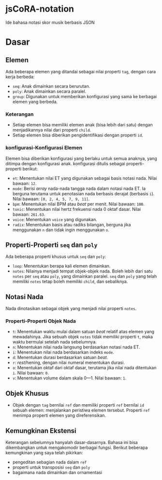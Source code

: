 # jsCoRA-notation
Ide bahasa notasi skor musik berbasis JSON

# Dasar

## Elemen

Ada beberapa elemen yang ditandai sebagai nilai properti `tag`, dengan cara kerja berbeda:

- `seq`: Anak dimainkan secara berurutan.
- `poly`: Anak dimainkan secara paralel.
- `group`: Digunakan untuk memberikan konfigurasi yang sama ke berbagai elemen yang berbeda.

### Keterangan

- Setiap elemen bisa memiliki elemen anak (bisa lebih dari satu) dengan menjadikannya nilai dari properti `child`.
- Setiap elemen bisa diberikan pengidentifikasi dengan properti `id`.

### konfigurasi-Konfigurasi Elemen

Elemen bisa diberikan konfigurasi yang berlaku untuk semua anaknya, yang ditimpa dengan konfigurasi anak. konfigurasi ditulis sebagai properti-properti berikut:

- `et`: Menentukan nilai ET yang digunakan sebagai basis notasi nada. Nilai bawaan: `12`.
- `mode`: Berisi *array* nada-nada tangga nada dalam notasi nada ET. Ia berguna terutama untuk penotasian nada berbasis derajat (berbasis `i`). Nilai bawaan: `[0, 2, 4, 5, 7, 9, 11]`.
- `bpm`: Menentukan nilai BPM atau *beat* per menit. Nilai bawaan: `100`.
- `tonic`: Menentukan nilai hertz frekuensi nada 0 oktaf dasar. Nilai bawaan: `261.63`.
- `voice`: Menentukan `voice` yang digunakan.
- `radix`: Menentukan basis atau radiks bilangan, berguna jika menggunakan `n` dan tidak ingin menggunakan `o`.

## Properti-Properti `seq` dan `poly`

Ada beberapa properti khusus untuk `seq` dan `poly`:

- `loop`: Menentukan berapa kali elemen dimainkan.
- `notes`: Nilainya menjadi tempat objek-objek nada. Boleh lebih dari satu `notes` per `seq` atau `poly`, yang dimainkan paralel. `seq` dan `poly` yang telah memiliki `notes` tetap boleh memiliki `child`, dan sebaliknya.

## Notasi Nada

Nada dinotasikan sebagai objek yang menjadi nilai properti `notes`.

### Properti-Properti Objek Nada

- `t`: Menentukan waktu mulai dalam satuan *beat* relatif atas elemen yang mewadahinya. Jika sebuah objek `notes` tidak memiliki properti `t`, maka waktu bermulai setelah nada sebelumnya.
- `n`: Menentukan nilai nada langsung berdasarkan notasi nada ET.
- `i`: Menentukan nilai nada berdasarkan indeks `mode`.
- `d`: Menentukan durasi berdasarkan satuan *beat*.
- `r`: *rest*/hening, dengan nilai numeral menentukan durasi.
- `o`: Menentukan oktaf dari oktaf dasar, terutama jika nilai nada ditentukan `i`. Nilai bawaan: `0`.
- `v`: Menentukan volume dalam skala 0—1. Nilai bawaan: `1`.

## Objek Khusus

- Objek dengan `tag` bernilai `ref` dan memiliki properti `ref` bernilai `id` sebuah elemen: menjalankan peristiwa elemen tersebut. Properti `ref` menimpa properti elemen yang direferensikan.

## Kemungkinan Ekstensi

Keterangan sebelumnya hanyalah dasar-dasarnya. Bahasa ini bisa dikembangkan untuk mengakomodir berbagai fungsi. Berikut beberapa kemungkinan yang saya telah pikirkan:

- pengeditan sebagian nada dalam `ref`
- properti untuk transposisi `seq` dan `poly`
- bagaimana nada dimainkan dan ornamentasi
